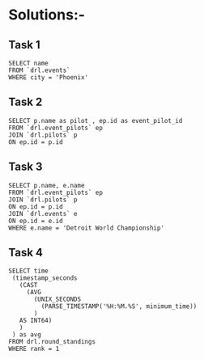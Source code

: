 # Solutions:-
## Task 1

```
SELECT name
FROM `drl.events`
WHERE city = 'Phoenix'
```

## Task 2
```
SELECT p.name as pilot , ep.id as event_pilot_id
FROM `drl.event_pilots` ep
JOIN `drl.pilots` p
ON ep.id = p.id
```

## Task 3
```
SELECT p.name, e.name 
FROM `drl.event_pilots` ep
JOIN `drl.pilots` p
ON ep.id = p.id
JOIN `drl.events` e
ON ep.id = e.id
WHERE e.name = 'Detroit World Championship'
```

## Task 4
```
SELECT time
 (timestamp_seconds
   (CAST
     (AVG
       (UNIX_SECONDS
         (PARSE_TIMESTAMP('%H:%M.%S', minimum_time))
       )
   AS INT64)
   )
 ) as avg
FROM drl.round_standings
WHERE rank = 1
```






